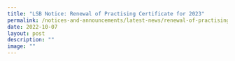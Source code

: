 ```yaml
---
title: "LSB Notice: Renewal of Practising Certificate for 2023"
permalink: /notices-and-announcements/latest-news/renewal-of-practising-certificate-2023/
date: 2022-10-07
layout: post
description: ""
image: ""
---
```

